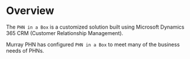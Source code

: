 # Overview

The `PHN in a Box` is a customized solution built using Microsoft Dynamics 365 CRM (Customer Relationship Management).

Murray PHN has configured `PHN in a Box` to meet many of the business needs of PHNs.
